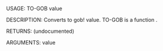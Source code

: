 USAGE:
     TO-GOB value 

DESCRIPTION:
     Converts to gob! value.
     TO-GOB is a function .

RETURNS:
    (undocumented)

ARGUMENTS:
    value
